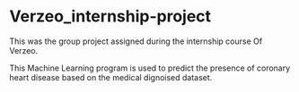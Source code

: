 # Verzeo_internship-project
This was the group project assigned during the internship course Of Verzeo.

This Machine Learning program is used to predict the presence of coronary heart disease based on the medical dignoised dataset.
